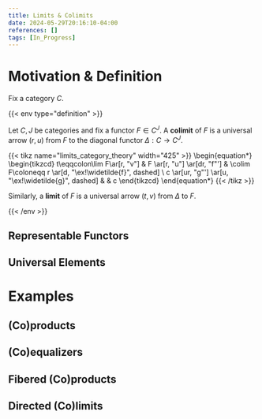 ```yaml
---
title: Limits & Colimits
date: 2024-05-29T20:16:10-04:00
references: []
tags: [In_Progress]
---
```


# Motivation & Definition

Fix a category $C$.

{{< env type="definition" >}}

Let $C,J$ be categories and fix a functor $F\in C^J$. A **colimit** of $F$ is a universal arrow $(r,u)$ from $F$ to the diagonal functor $\Delta:C\to C^J$.

{{< tikz name="limits_category_theory" width="425" >}}
\begin{equation*}
    \begin{tikzcd}
        t\eqqcolon\lim F\ar[r, "v"] & F \ar[r, "u"] \ar[dr, "f"'] & \colim F\coloneqq r \ar[d, "\ex!\widetilde{f}", dashed] \\
        c \ar[ur, "g"'] \ar[u, "\ex!\widetilde{g}", dashed] & & c
    \end{tikzcd}
\end{equation*}
{{< /tikz >}}

Similarly, a **limit** of $F$ is a universal arrow $(t,v)$ from $\Delta$ to $F$.

{{< /env >}}

## Representable Functors

<div class="space"></div>

## Universal Elements

# Examples

## (Co)products

<div class="space"></div>

## (Co)equalizers

<div class="space"></div>

## Fibered (Co)products

<div class="space"></div>

## Directed (Co)limits
